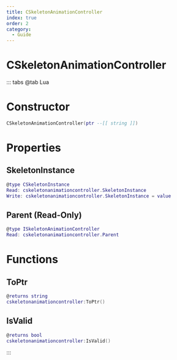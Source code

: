 ```yaml
---
title: CSkeletonAnimationController
index: true
order: 2
category:
  - Guide
---
```


# CSkeletonAnimationController

::: tabs
@tab Lua
# Constructor
```lua
CSkeletonAnimationController(ptr --[[ string ]])
```
# Properties
## SkeletonInstance 
```lua
@type CSkeletonInstance
Read: cskeletonanimationcontroller.SkeletonInstance
Write: cskeletonanimationcontroller.SkeletonInstance = value
```
## Parent (Read-Only)
```lua
@type ISkeletonAnimationController
Read: cskeletonanimationcontroller.Parent
```
# Functions
## ToPtr
```lua
@returns string
cskeletonanimationcontroller:ToPtr()
```
## IsValid
```lua
@returns bool
cskeletonanimationcontroller:IsValid()
```

:::